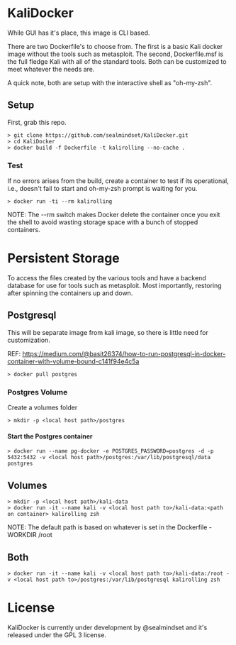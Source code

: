# KaliDocker
While GUI has it's place, this image is CLI based.

There are two Dockerfile's to choose from. The first is a basic Kali docker image without the tools such as metasploit. The second, Dockerfile.msf is the full fledge Kali with all of the standard tools. Both can be customized to meet whatever the needs are.

A quick note, both are setup with the interactive shell as "oh-my-zsh". 

## Setup
First, grab this repo.

    > git clone https://github.com/sealmindset/KaliDocker.git
    > cd KaliDocker
    > docker build -f Dockerfile -t kalirolling --no-cache .

### Test
If no errors arises from the build, create a container to test if its operational, i.e., doesn't fail to start and oh-my-zsh prompt is waiting for you.

    > docker run -ti --rm kalirolling

NOTE: The --rm switch makes Docker delete the container once you exit the shell to avoid wasting storage space with a bunch of stopped containers.

# Persistent Storage
To access the files created by the various tools and have a backend database for use for tools such as metasploit. Most importantly, restoring after spinning the containers up and down.

## Postgresql
This will be separate image from kali image, so there is little need for customization.

REF: https://medium.com/@basit26374/how-to-run-postgresql-in-docker-container-with-volume-bound-c141f94e4c5a

    > docker pull postgres

### Postgres Volume
Create a volumes folder

    > mkdir -p <local host path>/postgres

#### Start the Postgres container
    > docker run --name pg-docker -e POSTGRES_PASSWORD=postgres -d -p 5432:5432 -v <local host path>/postgres:/var/lib/postgresql/data postgres

## Volumes

    > mkdir -p <local host path>/kali-data
    > docker run -it --name kali -v <local host path to>/kali-data:<path on container> kalirolling zsh
    
NOTE: The default path is based on whatever is set in the Dockerfile - WORKDIR /root

## Both
    > docker run -it --name kali -v <local host path to>/kali-data:/root -v <local host path to>/postgres:/var/lib/postgresql kalirolling zsh

# License
KaliDocker is currently under development by @sealmindset and it's released under the GPL 3 license.

